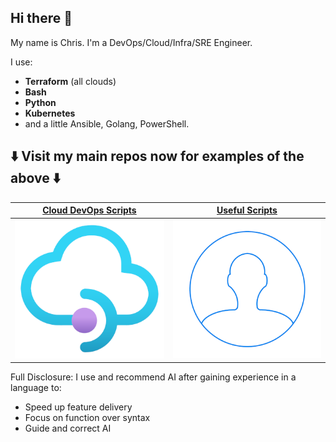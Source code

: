 ## Hi there 👋

My name is Chris. I'm a DevOps/Cloud/Infra/SRE Engineer.

I use:
- **Terraform** (all clouds)
- **Bash**
- **Python**
- **Kubernetes**
- and a little Ansible, Golang, PowerShell.

## ⬇️ Visit my main repos now for examples of the above ⬇️

| [**Cloud DevOps Scripts**](https://github.com/chrisbuckleycode/cloud-devops-scripts)                  | [**Useful Scripts**](https://github.com/chrisbuckleycode/usefulscripts)                  |
| ----------------------- | ----------------------- |
| [![Cloud DevOps Scripts](cloud.png)](https://github.com/chrisbuckleycode/cloud-devops-scripts) | [![Useful Scripts](user.png)](https://github.com/chrisbuckleycode/usefulscripts) |



Full Disclosure: I use and recommend AI after gaining experience in a language to:
- Speed up feature delivery
- Focus on function over syntax
- Guide and correct AI
